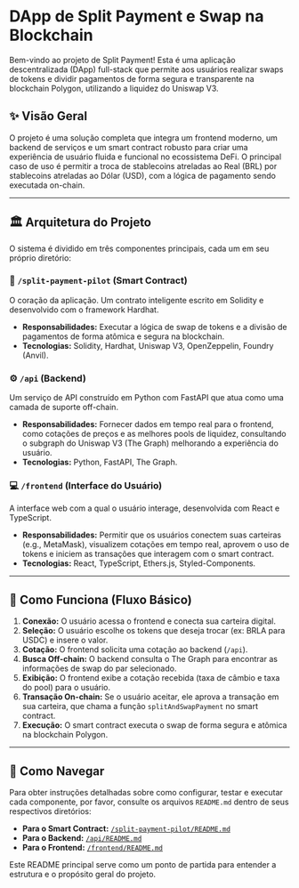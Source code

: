 # DApp de Split Payment e Swap na Blockchain

Bem-vindo ao projeto de Split Payment! Esta é uma aplicação descentralizada (DApp) full-stack que permite aos usuários realizar swaps de tokens e dividir pagamentos de forma segura e transparente na blockchain Polygon, utilizando a liquidez do Uniswap V3.

## ✨ Visão Geral

O projeto é uma solução completa que integra um frontend moderno, um backend de serviços e um smart contract robusto para criar uma experiência de usuário fluida e funcional no ecossistema DeFi. O principal caso de uso é permitir a troca de stablecoins atreladas ao Real (BRL) por stablecoins atreladas ao Dólar (USD), com a lógica de pagamento sendo executada on-chain.

---

## 🏛️ Arquitetura do Projeto

O sistema é dividido em três componentes principais, cada um em seu próprio diretório:

### 📄 **`/split-payment-pilot` (Smart Contract)**
O coração da aplicação. Um contrato inteligente escrito em Solidity e desenvolvido com o framework Hardhat.
-   **Responsabilidades:** Executar a lógica de swap de tokens e a divisão de pagamentos de forma atômica e segura na blockchain.
-   **Tecnologias:** Solidity, Hardhat, Uniswap V3, OpenZeppelin, Foundry (Anvil).

### ⚙️ **`/api` (Backend)**
Um serviço de API construído em Python com FastAPI que atua como uma camada de suporte off-chain.
-   **Responsabilidades:** Fornecer dados em tempo real para o frontend, como cotações de preços e as melhores pools de liquidez, consultando o subgraph do Uniswap V3 (The Graph) melhorando a experiência do usuário.
-   **Tecnologias:** Python, FastAPI, The Graph.

### 💻 **`/frontend` (Interface do Usuário)**
A interface web com a qual o usuário interage, desenvolvida com React e TypeScript.
-   **Responsabilidades:** Permitir que os usuários conectem suas carteiras (e.g., MetaMask), visualizem cotações em tempo real, aprovem o uso de tokens e iniciem as transações que interagem com o smart contract.
-   **Tecnologias:** React, TypeScript, Ethers.js, Styled-Components.

---

## 🚀 Como Funciona (Fluxo Básico)

1.  **Conexão:** O usuário acessa o frontend e conecta sua carteira digital.
2.  **Seleção:** O usuário escolhe os tokens que deseja trocar (ex: BRLA para USDC) e insere o valor.
3.  **Cotação:** O frontend solicita uma cotação ao backend (`/api`).
4.  **Busca Off-chain:** O backend consulta o The Graph para encontrar as informações de swap do par selecionado.
5.  **Exibição:** O frontend exibe a cotação recebida (taxa de câmbio e taxa do pool) para o usuário.
6.  **Transação On-chain:** Se o usuário aceitar, ele aprova a transação em sua carteira, que chama a função `splitAndSwapPayment` no smart contract.
7.  **Execução:** O smart contract executa o swap de forma segura e atômica na blockchain Polygon.

---

## 🧭 Como Navegar

Para obter instruções detalhadas sobre como configurar, testar e executar cada componente, por favor, consulte os arquivos `README.md` dentro de seus respectivos diretórios:

-   **Para o Smart Contract:** [`/split-payment-pilot/README.md`](./split-payment-pilot/README.md)
-   **Para o Backend:** [`/api/README.md`](./api/README.md)
-   **Para o Frontend:** [`/frontend/README.md`](./frontend/README.md)

Este README principal serve como um ponto de partida para entender a estrutura e o propósito geral do projeto.